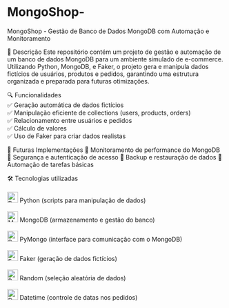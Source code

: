 # MongoShop-
MongoShop - Gestão de Banco de Dados MongoDB com Automação e Monitoramento

📌 Descrição
Este repositório contém um projeto de gestão e automação de um banco de dados MongoDB para um ambiente simulado de e-commerce. Utilizando Python, MongoDB, e Faker, o projeto gera e manipula dados fictícios de usuários, produtos e pedidos, garantindo uma estrutura organizada e preparada para futuras otimizações.

🔍 Funcionalidades<br>
✅ Geração automática de dados fictícios<br>
✅ Manipulação eficiente de collections (users, products, orders)<br>
✅ Relacionamento entre usuários e pedidos<br> 
✅ Cálculo de valores<br>
✅ Uso de Faker para criar dados realistas<br>

🔧 Futuras Implementações
🔹 Monitoramento de performance do MongoDB 🔹 Segurança e autenticação de acesso 🔹 Backup e restauração de dados 🔹 Automação de tarefas básicas

🛠 Tecnologias utilizadas<br><br>
<img src="https://upload.wikimedia.org/wikipedia/commons/thumb/c/c3/Python-logo-notext.svg/1200px-Python-logo-notext.svg.png" alt="Python (scripts para manipulação de dados)" width="25"> Python (scripts para manipulação de dados)<br><br>
<img src="https://images.icon-icons.com/2415/PNG/512/mongodb_original_logo_icon_146424.png" alt="MongoDB (armazenamento e gestão do banco)" width="25"> MongoDB (armazenamento e gestão do banco)<br><br>
<img src="https://sahilsehwag.wordpress.com/wp-content/uploads/2017/10/mongopython.png" alt="PyMongo (interface para comunicação com o MongoDB)" width="25"> PyMongo (interface para comunicação com o MongoDB)<br><br>
<img src="https://images.velog.io/images/15_hwukjunwoo/post/d7237832-78ae-49e1-9799-0fd6a5c92feb/1_ZKJ2QPadOustWCdOPAatgA.png" alt="Faker (geração de dados fictícios)" width="25"> Faker (geração de dados fictícios)<br><br>
<img src="https://he-arc.github.io/livre-python/_images/dice.png" alt="Random (seleção aleatória de dados)" width="25"> Random (seleção aleatória de dados)<br><br>
<img src="https://static.wixstatic.com/media/19c06c_0c8fa0294289498c896bc76ee7b2adb7~mv2.png/v1/fill/w_260,h_260,al_c,lg_1,q_85,enc_avif,quality_auto/19c06c_0c8fa0294289498c896bc76ee7b2adb7~mv2.png" alt="Datetime (controle de datas nos pedidos)" width="25"> Datetime (controle de datas nos pedidos)<br>


